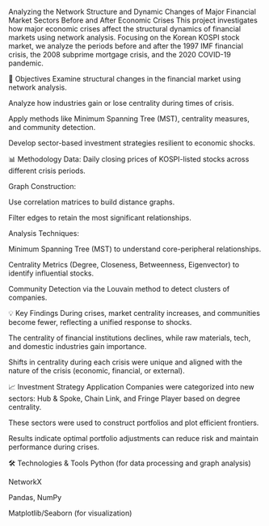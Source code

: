 Analyzing the Network Structure and Dynamic Changes of Major Financial Market Sectors Before and After Economic Crises
This project investigates how major economic crises affect the structural dynamics of financial markets using network analysis. Focusing on the Korean KOSPI stock market, we analyze the periods before and after the 1997 IMF financial crisis, the 2008 subprime mortgage crisis, and the 2020 COVID-19 pandemic.

📌 Objectives
Examine structural changes in the financial market using network analysis.

Analyze how industries gain or lose centrality during times of crisis.

Apply methods like Minimum Spanning Tree (MST), centrality measures, and community detection.

Develop sector-based investment strategies resilient to economic shocks.

📊 Methodology
Data: Daily closing prices of KOSPI-listed stocks across different crisis periods.

Graph Construction:

Use correlation matrices to build distance graphs.

Filter edges to retain the most significant relationships.

Analysis Techniques:

Minimum Spanning Tree (MST) to understand core-peripheral relationships.

Centrality Metrics (Degree, Closeness, Betweenness, Eigenvector) to identify influential stocks.

Community Detection via the Louvain method to detect clusters of companies.

💡 Key Findings
During crises, market centrality increases, and communities become fewer, reflecting a unified response to shocks.

The centrality of financial institutions declines, while raw materials, tech, and domestic industries gain importance.

Shifts in centrality during each crisis were unique and aligned with the nature of the crisis (economic, financial, or external).

📈 Investment Strategy Application
Companies were categorized into new sectors: Hub & Spoke, Chain Link, and Fringe Player based on degree centrality.

These sectors were used to construct portfolios and plot efficient frontiers.

Results indicate optimal portfolio adjustments can reduce risk and maintain performance during crises.

🛠 Technologies & Tools
Python (for data processing and graph analysis)

NetworkX

Pandas, NumPy

Matplotlib/Seaborn (for visualization)
